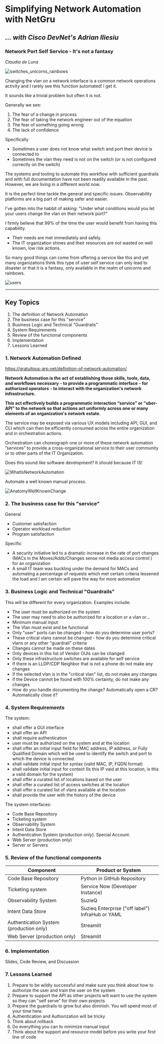 # Simplifying Network Automation with NetGru
## *... with Cisco DevNet's **Adrian Iliesiu***

### Network Port Self Service - It's not a fantasy

*Claudia de Luna*

![switches_unicorns_rainbows](images/switches_unicorns_rainbows.jpg)

Changing the vlan on a network interface is a common network operations activity and I rarely see this function automated!  I get it.

It sounds like a trivial problem but often it is not.

Generally we see:

1. The fear of a change in process
2. The fear of taking the network engineer out of the equation
3. The fear of something going wrong
4. The lack of confidence

Specifically

- Sometimes a user does not know what switch and port their device is connected to
- Sometimes the vlan they need is not on the switch (or is not configured correctly on the switch)

The systems and tooling to automate this workflow with sufficient guardrails and with full documentation have not been readily available in the past.  However, we are living in a different world now.

It is the perfect time tackle the general and specific issues.   Observability platforms are a big part of making safer and easier.

I've gotten into the habbit of asking: 
"Under what conditions would you let your users change the vlan on their network port?"

I firmly believe that 99% of the time the user would benefit from having this capability. 

- Their needs are met immediately and safely.  
- The IT organization shines and their resources are not wasted on well known, low risk actions.  

So many good things can come from offering a service like this and yet many organizations think this type of user self service can only lead to disaster or that it is a fantasy, only available in the realm of unicorns and rainbows.



![users](images/users.jpg)

---

## Key Topics

1. The definition of Network Automation
2. The business case for this "service"
3. Business Logic and Technical "Guardrails"
4. System Requirements
5. Review of the functional components 
6. Implementation
7. Lessons Learned

### 1. Network Automation Defined

https://gratuitous-arp.net/definition-of-network-automation/

**Network Automation is the act of establishing those skills, tools, data, and workflows necessary**
**- to provide a programmatic interface** 
**- for authorized operators** 
**- to interact with the organization's network infrastructure.**

**This act effectively builds a programmatic interaction “service” or "uber-API" to the network so that actions act uniformly across one or many elements of an organization's network estate.**

The service may be exposed via various UX models including API, GUI, and CLI which can then be efficiently consumed across the entire organization and in orchestration actions.

Orchestration can choreograph one or more of these network automation ”services” to provide a cross-organizational service to their user community or to other parts of the IT Organization.

Does this sound like software development? It should because IT IS!



![WhatIsNetworkAutomation](images/WhatIsNetworkAutomation.jpg)



Automate a well known manual process.

![AnatomyWellKnownChange](images/AnatomyWellKnownChange.png)

### 2. The business case for this "service"

General

- Customer satisfaction
- Operator workload reduction
- Program satisfaction

Specific

- A security initiative led to a dramatic increase in the rate of port changes (MACs in the Moves/Adds/Changes sense not media access control ) for an organization
- A small IT team was buckling under the demand for MACs and automating a percentage of requests which met certain criteria lessened the load and I am certain will pave the way for more automation


### 3. Business Logic and Technical "Guardrails"

This will be different for every organization.  Examples include:

- The user must be authorized on the system
- The user may need to also be authorized for a location or a vlan or...
- Minimum manual input
- The Vlan must exist and be functional
- Only "user" ports can be changed - how do you determine user ports?
- These critical vlans cannot be changed - how do you determine critical vlans or any other "guardrail" criteria
- Changes cannot be made on these dates
- Only devices in this list of Vendor OUIs can be changed
- Only these infrastructure switches are available for self service
- If there is an LLDP/CDP Neighbor that is not a phone do not make any changes
- If the selected vlan is in the "critical vlan" list, do not make any changes
- if the Device cannot be found with 100% certainty, do not make any changes
- How do you handle documenting the change?  Automatically open a CR? Automatically close it?

### 4. System Requirements

The system:

- shall offer a GUI interface
- shall offer an API
- shall require authentication
- user must be authorized on the system and at the location
- shall offer an initial input field for MAC address, IP address, or Fully Qualified Domain which will be used to identify the switch and port to which the device is connected. 
- shall validate initial input for syntax (valid MAC, IP, FQDN format)
- shall validate initial input for context (Is this IP vaid at this location, is this a valid domain for the system)
- shall offer a curated list of locations based on the user
- shall offer a curated list of access switches at the location
- shall offer a curated list of vlans available at the location
- shall provide the user with the history of the device

The system interfaces:

- Code Base Repository
- Ticketing system
- Observability System
- Intent Data Store
- Authentication System (production only).  Special Account.
- Web Server (production only)
- Server or Servers

### 5. Review of the functional components 

| Component                               | Product or System                                |
| --------------------------------------- | ------------------------------------------------ |
| Code Base Repository                    | Python in GitHub Repository                      |
| Ticketing system                        | Service Now (Developer Instance)                 |
| Observability System                    | SuzieQ                                           |
| Intent Data Store                       | Suzieq Enterprise ("off label") InfraHub or YAML |
| Authentication System (production only) | Streamlit                                        |
| Web Server (production only)            | Streamlit                                        |


### 6. Implementation

Slides, Code Review, and Discussion

### 7. Lessons Learned

1. Prepare to be wildly successful and make sure you think about how to authorize the user and train the user on the system
2. Prepare to support the API as other projects will want to use the system so they can "self serve" for their own projects
3. Prepare the guardrails to grow but also diminish.  You will spend most of your time here.
4. Authentication and Authorization will be tricky
5. Think about rollback
6. Do everything you can to minimize manual input
7. Think about the support and resource model before you write your first line of code



